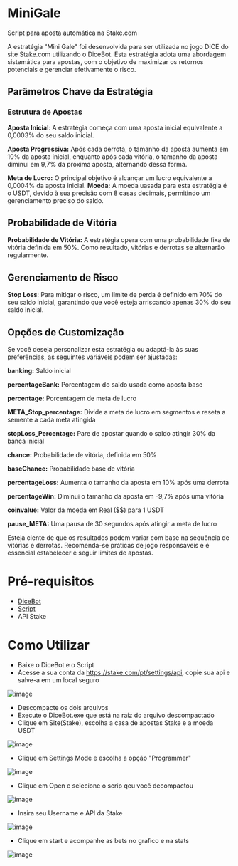 # MiniGale

Script para aposta automática na Stake.com

A estratégia "Mini Gale" foi desenvolvida para ser utilizada no jogo DICE do site Stake.com utilizando o DiceBot. Esta estratégia adota uma abordagem sistemática para apostas, com o objetivo de maximizar os retornos potenciais e gerenciar efetivamente o risco.

## Parâmetros Chave da Estratégia

### Estrutura de Apostas

**Aposta Inicial**: A estratégia começa com uma aposta inicial equivalente a 0,0003% do seu saldo inicial.

**Aposta Progressiva:** Após cada derrota, o tamanho da aposta aumenta em 10% da aposta inicial, enquanto após cada vitória, o tamanho da aposta diminui em 9,7% da próxima aposta, alternando dessa forma.

**Meta de Lucro:** O principal objetivo é alcançar um lucro equivalente a 0,0004% da aposta inicial.
**Moeda:** A moeda uasada para esta estratégia é o USDT, devido à sua precisão com 8 casas decimais, permitindo um gerenciamento preciso do saldo.


## Probabilidade de Vitória
**Probabilidade de Vitória:** 
A estratégia opera com uma probabilidade fixa de vitória definida em 50%. Como resultado, vitórias e derrotas se alternarão regularmente.

## Gerenciamento de Risco
**Stop Loss**: Para mitigar o risco, um limite de perda é definido em 70% do seu saldo inicial, garantindo que você esteja arriscando apenas 30% do seu saldo inicial.

## Opções de Customização
Se você deseja personalizar esta estratégia ou adaptá-la às suas preferências, as seguintes variáveis podem ser ajustadas:

**banking:** Saldo inicial

**percentageBank:** Porcentagem do saldo usada como aposta base

**percentage:** Porcentagem de meta de lucro

**META_Stop_percentage:** Divide a meta de lucro em segmentos e reseta a semente a cada meta atingida

**stopLoss_Percentage:** Pare de apostar quando o saldo atingir 30% da banca inicial

**chance:** Probabilidade de vitória, definida em 50%

**baseChance:** Probabilidade base de vitória

**percentageLoss:** Aumenta o tamanho da aposta em 10% após uma derrota

**percentageWin:** Diminui o tamanho da aposta em -9,7% após uma vitória

**coinvalue:** Valor da moeda em Real ($$) para 1 USDT 

**pause_META:** Uma pausa de 30 segundos após atingir a meta de lucro

Esteja ciente de que os resultados podem variar com base na sequência de vitórias e derrotas. Recomenda-se práticas de jogo responsáveis e é essencial estabelecer e seguir limites de apostas.

# Pré-requisitos
- [DiceBot](https://github.com/GamblingWonder/Dicebot/releases/download/4.2.10.11/DiceBot.4.2.10.11.zip)
- [Script](https://github.com/GedelQ/MiniGale/archive/refs/heads/main.zip)
- API Stake

# Como Utilizar
- Baixe o DiceBot e o Script
- Acesse a sua conta da https://stake.com/pt/settings/api, copie sua api e salve-a em um local seguro
  
![image](https://github.com/GedelQ/MiniGale/assets/86412277/e6347521-9498-4bda-bc91-c10706258650)
  
- Descompacte os dois arquivos
- Execute o DiceBot.exe que está na raíz do arquivo descompactado
- Clique em Site(Stake), escolha a casa de apostas Stake e a moeda USDT

![image](https://github.com/GedelQ/MiniGale/assets/86412277/ce95e443-165a-43a9-b97e-112a31a48733)

- Clique em Settings Mode e escolha a opção "Programmer"

![image](https://github.com/GedelQ/MiniGale/assets/86412277/2a160afa-e1db-4819-8ed8-c264ae03e683)

- Clique em Open e selecione o scrip qeu você decompactou

![image](https://github.com/GedelQ/MiniGale/assets/86412277/60b016d3-6377-43a3-8526-bca5e6ce4004)

- Insira seu Username e API da Stake

![image](https://github.com/GedelQ/MiniGale/assets/86412277/59b6f793-f041-438b-ab7f-d513038b7e24)

- Clique em start e acompanhe as bets no grafico e na stats

![image](https://github.com/GedelQ/MiniGale/assets/86412277/154a7403-fa50-405a-9f0f-a8433c311874)


 


  
  

